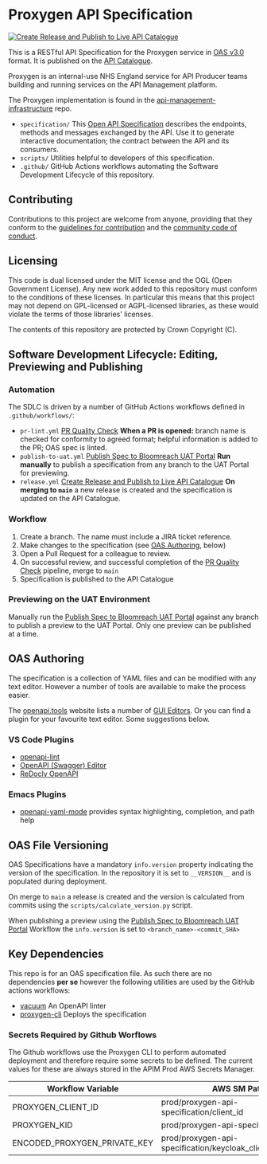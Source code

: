 # Proxygen API Specification

[![Create Release and Publish to Live API Catalogue](https://github.com/NHSDigital/proxygen-api-specification/actions/workflows/release.yml/badge.svg)](https://github.com/NHSDigital/proxygen-api-specification/actions/workflows/release.yml)


This is a RESTful API Specification for the Proxygen service in [OAS v3.0](https://swagger.io/specification/v3/) format. It is published on the [API Catalogue](https://digital.nhs.uk/developer/api-catalogue).

Proxygen is an internal-use NHS England service for API Producer teams building and running services on the API Management platform.

The Proxygen implementation is found in the [api-management-infrastructure](https://github.com/NHSDigital/api-management-infrastructure) repo.

- `specification/` This [Open API Specification](https://swagger.io/docs/specification/about/) describes the endpoints, methods and messages exchanged by the API. Use it to generate interactive documentation; the contract between the API and its consumers.
- `scripts/` Utilities helpful to developers of this specification.
- `.github/` GitHub Actions workflows automating the Software Development Lifecycle of this repository.

## Contributing

Contributions to this project are welcome from anyone, providing that they conform to the [guidelines for contribution](https://github.com/NHSDigital/proxygen-api-specification/blob/main/CONTRIBUTING.md) and the [community code of conduct](https://github.com/NHSDigital/proxygen-api-specification/blob/main/CODE_OF_CONDUCT.md).

## Licensing

This code is dual licensed under the MIT license and the OGL (Open Government License). Any new work added to this repository must conform to the conditions of these licenses. In particular this means that this project may not depend on GPL-licensed or AGPL-licensed libraries, as these would violate the terms of those libraries' licenses.

The contents of this repository are protected by Crown Copyright (C).

## Software Development Lifecycle: Editing, Previewing and Publishing

### Automation

The SDLC is driven by a number of GitHub Actions workflows defined in `.github/workflows/`:

- `pr-lint.yml` [PR Quality Check](https://github.com/NHSDigital/proxygen-api-specification/actions/workflows/release.yml)
**When a PR is opened:** branch name is checked for conformity to agreed format; helpful information is added to the PR; OAS spec is linted.
- `publish-to-uat.yml` [Publish Spec to Bloomreach UAT Portal](https://github.com/NHSDigital/proxygen-api-specification/actions/workflows/publish-uat.yml)
**Run manually** to publish a specification from any branch to the UAT Portal for previewing.
- `release.yml` [Create Release and Publish to Live API Catalogue](https://github.com/NHSDigital/proxygen-api-specification/actions/workflows/release.yml)
**On merging to `main`** a new release is created and the specification is updated on the API Catalogue.

### Workflow

1. Create a branch. The name must include a JIRA ticket reference.
2. Make changes to the specification (see [OAS Authoring](#oas-authoring), below)
3. Open a Pull Request for a colleague to review.
4. On successful review, and successful completion of the [PR Quality Check](https://github.com/NHSDigital/proxygen-api-specification/actions/workflows/release.yml) pipeline, merge to `main`
5. Specification is published to the API Catalogue

### Previewing on the UAT Environment

Manually run the [Publish Spec to Bloomreach UAT Portal](https://github.com/NHSDigital/proxygen-api-specification/actions/workflows/publish-uat.yml) against any branch to publish a preview to the UAT Portal. Only one preview can be published at a time.

## OAS Authoring

The specification is a collection of YAML files and can be modified with any text editor. However a number of tools are available to make the process easier.

The [openapi.tools](http://openapi.tools) website lists a number of [GUI Editors](https://openapi.tools/#gui-editors). Or you can find a plugin for your favourite text editor. Some suggestions below.

### VS Code Plugins

- [openapi-lint](https://marketplace.visualstudio.com/items?itemName=mermade.openapi-lint)
- [OpenAPI (Swagger) Editor](https://marketplace.visualstudio.com/items?itemName=42Crunch.vscode-openapi)
- [ReDocly OpenAPI](https://marketplace.visualstudio.com/items?itemName=Redocly.openapi-vs-code)

### Emacs Plugins

- [openapi-yaml-mode](https://github.com/esc-emacs/openapi-yaml-mode) provides syntax highlighting, completion, and path help

## OAS File Versioning

OAS Specifications have a mandatory `info.version` property indicating the version of the specification. In the repository it is set to `__VERSION__` and is populated during deployment.

On merge to `main` a release is created and the version is calculated from commits using the `scripts/calculate_version.py` script.

When publishing a preview using the [Publish Spec to Bloomreach UAT Portal](https://github.com/NHSDigital/proxygen-api-specification/actions/workflows/publish-uat.yml) Workflow the `info.version` is set to `<branch_name>-<commit_SHA>`

## Key Dependencies

This repo is for an OAS specification file. As such there are no dependencies ******per se****** however the following utilities are used by the GitHub actions workflows:

- [vacuum](https://quobix.com/vacuum/)
An OpenAPI linter
- [proxygen-cli](https://github.com/NHSDigital/proxygen-cli)
Deploys the specification

### Secrets Required by Github Worflows
The Github workflows use the Proxygen CLI to perform automated deployment and therefore require some secrets to be defined. The current values for these are always stored in the APIM Prod AWS Secrets Manager.

| Workflow Variable | AWS SM Path |
| ----------- | ----------- |
| PROXYGEN_CLIENT_ID | prod/proxygen-api-specification/client_id |
| PROXYGEN_KID | prod/proxygen-api-specification/key_id |
| ENCODED_PROXYGEN_PRIVATE_KEY | prod/proxygen-api-specification/keycloak_client_private_key |